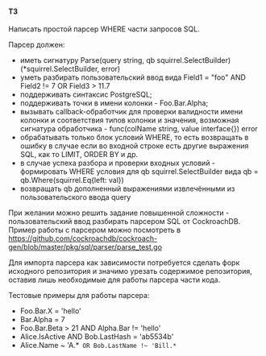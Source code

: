 #### ТЗ

Написать простой парсер WHERE части запросов SQL.

Парсер должен:
- иметь сигнатуру Parse(query string, qb squirrel.SelectBuilder)(*squirrel.SelectBuilder, error)
- уметь разбирать пользовательский ввод вида Field1 = "foo" AND Field2 != 7 OR Field3 > 11.7
- поддерживать синтаксис PostgreSQL;
- поддерживать точки в имени колонки - Foo.Bar.Alpha;
- вызывать callback-обработчик для проверки валидности имени колонки и соответствия типов колонки и значения, возможная сигнатура обработчика - func(colName string, value interface{}) error
- обрабатывать только блок условий WHERE, то есть возвращать в ошибку в случае если во входной строке есть другие выражения SQL, как то LIMIT, ORDER BY и др.
- в случае успеха разбора и проверки входных условий - формировать WHERE условия для qb squirrel.SelectBuilder вида qb =
qb.Where(squirrel.Eq{left: val})
- возвращать qb дополненный выражениями извлечёнными из пользовательского ввода query

При желании можно решить задание повышенной сложности - пользовательский ввод разбирать парсером SQL от CockroachDB. Пример работы с парсером можно посмотреть в https://github.com/cockroachdb/cockroach-gen/blob/master/pkg/sql/parser/parse_test.go

Для импорта парсера как зависимости потребуется сделать форк исходного репозитория и значимо урезать содержимое репозитория, оставив лишь необходимые для работы парсера части кода.

Тестовые примеры для работы парсера:

- Foo.Bar.X = 'hello'
- Bar.Alpha = 7
- Foo.Bar.Beta > 21 AND Alpha.Bar != 'hello'
- Alice.IsActive AND Bob.LastHash = 'ab5534b'
- Alice.Name ~ 'A.*` OR Bob.LastName !~ 'Bill.*`
